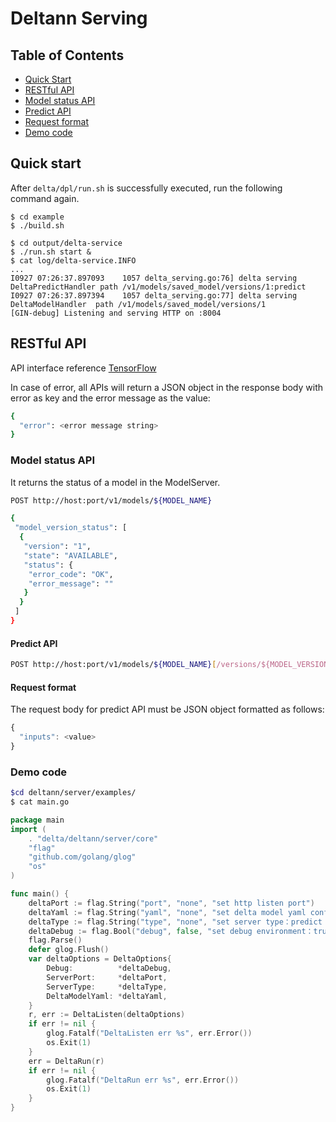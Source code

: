 # Deltann Serving

## Table of Contents
- [Quick Start](#quick-start)
- [RESTful API](#restful-api)
- [Model status API](#model-status-api)
- [Predict API](#predict-api)
- [Request format](#Request-format)
- [Demo code](#demo-code)

## Quick start

After `delta/dpl/run.sh` is successfully executed, run the following command again.

```shell
$ cd example
$ ./build.sh
```

```shell
$ cd output/delta-service
$ ./run.sh start &
$ cat log/delta-service.INFO
...
I0927 07:26:37.897093    1057 delta_serving.go:76] delta serving DeltaPredictHandler path /v1/models/saved_model/versions/1:predict
I0927 07:26:37.897394    1057 delta_serving.go:77] delta serving DeltaModelHandler  path /v1/models/saved_model/versions/1
[GIN-debug] Listening and serving HTTP on :8004
```

 ## RESTful API
 
 API interface reference [TensorFlow](https://github.com/tensorflow/serving/blob/master/tensorflow_serving/g3doc/api_rest.md)
 
 In case of error, all APIs will return a JSON object in the response body with error as key and the error message as the value:
 
 ```sh
 {
   "error": <error message string>
 }
 ```

### Model status API
It returns the status of a model in the ModelServer.
```sh
POST http://host:port/v1/models/${MODEL_NAME}

{
 "model_version_status": [
  {
   "version": "1",
   "state": "AVAILABLE",
   "status": {
    "error_code": "OK",
    "error_message": ""
   }
  }
 ]
}
```

#### Predict API
```sh
POST http://host:port/v1/models/${MODEL_NAME}[/versions/${MODEL_VERSION}]:predict
``` 
 
 #### Request format
 
The request body for predict API must be JSON object formatted as follows:

```javascript
{
  "inputs": <value>
}
```

 
 ### Demo code
  ```sh   
 $cd deltann/server/examples/
 $ cat main.go
 ```

 ```go
 package main
 import (
     . "delta/deltann/server/core"
     "flag"
     "github.com/golang/glog"
     "os"
 )
 
 func main() {
     deltaPort := flag.String("port", "none", "set http listen port")
     deltaYaml := flag.String("yaml", "none", "set delta model yaml conf")
     deltaType := flag.String("type", "none", "set server type：predict | classify")
     deltaDebug := flag.Bool("debug", false, "set debug environment：true | false")
     flag.Parse()
     defer glog.Flush()
     var deltaOptions = DeltaOptions{
         Debug:          *deltaDebug,
         ServerPort:     *deltaPort,
         ServerType:     *deltaType,
         DeltaModelYaml: *deltaYaml,
     }
     r, err := DeltaListen(deltaOptions)
     if err != nil {
         glog.Fatalf("DeltaListen err %s", err.Error())
         os.Exit(1)
     }
     err = DeltaRun(r)
     if err != nil {
         glog.Fatalf("DeltaRun err %s", err.Error())
         os.Exit(1)
     }
 }
 ```
